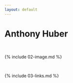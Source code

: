 ```yaml
---
layout: default
---
```


# Anthony Huber

<br>

{% include 02-image.md %}

<br>

{% include 03-links.md %}

